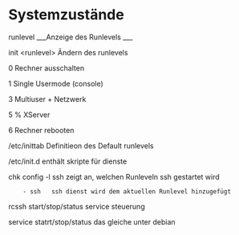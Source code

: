 # Systemzustände

runlevel 	\_\_\_Anzeige des Runlevels \_\_\_

init &lt;runlevel&gt; 	Ändern des runlevels

 0 		Rechner ausschalten

 1 		Single Usermode \(console\)

 3		Multiuser + Netzwerk

 5 		% XServer

 6 		Rechner rebooten



/etc/inittab 	Definitieon des Default runlevels

/etc/init.d	enthält skripte für dienste



chk config -l ssh 	zeigt an, welchen Runleveln ssh gestartet wird

		- ssh 	ssh dienst wird dem aktuellen Runlevel hinzugefügt



rcssh start/stop/status 	service steuerung



service statrt/stop/status 	das gleiche unter debian



